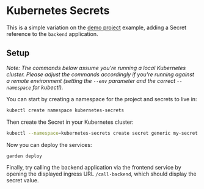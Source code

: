 # Kubernetes Secrets

This is a simple variation on the [demo project](../demo-project/README.md) example, adding a Secret reference to
the `backend` application.

## Setup

_Note: The commands below assume you're running a local Kubernetes cluster. Please adjust the commands accordingly if
you're running against a remote environment (setting the `--env` parameter and the correct `--namespace` for kubectl)._

You can start by creating a namespace for the project and secrets to live in:

```sh
kubectl create namespace kubernetes-secrets
```

Then create the Secret in your Kubernetes cluster:

```sh
kubectl --namespace=kubernetes-secrets create secret generic my-secret --from-literal=my-key=superdupersecret
```

Now you can deploy the services:

```sh
garden deploy
```

Finally, try calling the backend application via the frontend service by opening the displayed ingress
URL `/call-backend`, which should display the secret value.
